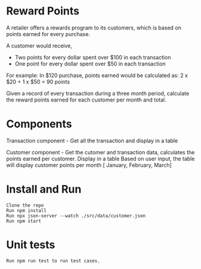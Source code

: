 # Reward Points

A retailer offers a rewards program to its customers, which is based on points earned for every purchase.

A customer would receive,
  - Two points for every dollar spent over $100 in each transaction
  - One point for every dollar spent over $50 in each transaction 

For example: In $120 purchase, points earned would be calculated as:
 2 x $20 + 1 x $50 = 90 points

Given a record of every transaction during a three month period, calculate the reward points earned for each customer per month and total.

# Components
Transaction component - Get all the transaction and display in a table

Customer component  - Get the cutomer and transaction data, calculates the points earned per customer. Display in a table
Based on user input, the table will display customer points per month [ January, February, March]
 
# Install and Run

    Clone the repo
    Run npm install
    Run npx json-server --watch ./src/data/customer.json 
    Run npm start 

# Unit tests
    Run npm run test to run test cases.